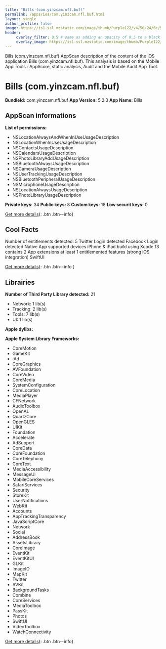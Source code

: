 ```yaml
---
title: "Bills (com.yinzcam.nfl.buf)"
permalink: /apps/ios/com.yinzcam.nfl.buf.html
layout: single
author_profile: false
image: https://is1-ssl.mzstatic.com/image/thumb/Purple122/v4/50/24/6c/50246cb0-6f0d-a7a5-8782-51b8bfdcce67/AppIcon-1x_U007emarketing-0-7-0-85-220.png/512x512bb.jpg
header: 
     overlay_filter: 0.5 # same as adding an opacity of 0.5 to a black background
     overlay_image: https://is1-ssl.mzstatic.com/image/thumb/Purple122/v4/50/24/6c/50246cb0-6f0d-a7a5-8782-51b8bfdcce67/AppIcon-1x_U007emarketing-0-7-0-85-220.png/512x512bb.jpg
---
```

Bills (com.yinzcam.nfl.buf) AppScan description of the content of the iOS application Bills (com.yinzcam.nfl.buf). This analysis is based on the Mobile App Tools : AppScore, static analysis, Audit and the Mobile Audit App Tool.

# Bills (com.yinzcam.nfl.buf)

**BundleId:** com.yinzcam.nfl.buf
**App Version:** 5.2.3
**App Name:** Bills


## AppScan informations 

**List of permissions:** 
- NSLocationAlwaysAndWhenInUseUsageDescription
- NSLocationWhenInUseUsageDescription
- NSContactsUsageDescription
- NSCalendarsUsageDescription
- NSPhotoLibraryAddUsageDescription
- NSBluetoothAlwaysUsageDescription
- NSCameraUsageDescription
- NSUserTrackingUsageDescription
- NSBluetoothPeripheralUsageDescription
- NSMicrophoneUsageDescription
- NSLocationAlwaysUsageDescription
- NSPhotoLibraryUsageDescription
  
  
**Private keys:** 34
**Public keys:** 8
**Custom keys:** 18
**Low securit keys:** 0
  
[Get more details](/pricing.html){: .btn .btn--info}

## Cool Facts

Number of entitlements detected: 5
Twitter Login detected
Facebook Login detected
Native App
supported devices iPhone & iPad
build using Xcode 13
contains 2 App extensions
at least 1 entitlemented features (strong iOS integration)
SwiftUI
  
[Get more details](/pricing.html){: .btn .btn--info }

## Librairies 
**Number of Third Party Library detected:** 21
- Network: 1 lib(s)
- Tracking: 2 lib(s)
- Tools: 7 lib(s)
- UI: 1 lib(s)


**Apple dylibs:**


**Apple System Library Frameworks:**
- CoreMotion
- GameKit
- iAd
- CoreGraphics
- AVFoundation
- CoreVideo
- CoreMedia
- SystemConfiguration
- CoreLocation
- MediaPlayer
- CFNetwork
- AudioToolbox
- OpenAL
- QuartzCore
- OpenGLES
- UIKit
- Foundation
- Accelerate
- AdSupport
- CoreData
- CoreFoundation
- CoreTelephony
- CoreText
- MediaAccessibility
- MessageUI
- MobileCoreServices
- SafariServices
- Security
- StoreKit
- UserNotifications
- WebKit
- Accounts
- AppTrackingTransparency
- JavaScriptCore
- Network
- Social
- AddressBook
- AssetsLibrary
- CoreImage
- EventKit
- EventKitUI
- GLKit
- ImageIO
- MapKit
- Twitter
- AVKit
- BackgroundTasks
- Combine
- CoreServices
- MediaToolbox
- PassKit
- Photos
- SwiftUI
- VideoToolbox
- WatchConnectivity


  
[Get more details](/pricing.html){: .btn .btn--info}

